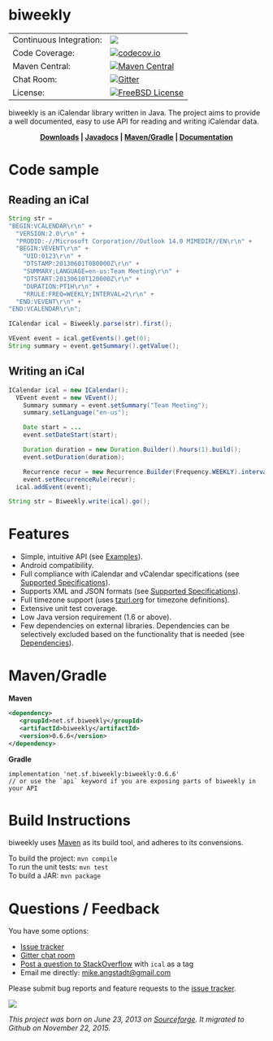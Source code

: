# biweekly

|     |     |
| --- | --- |
| Continuous Integration: | [![](https://travis-ci.org/mangstadt/biweekly.svg?branch=master)](https://travis-ci.org/mangstadt/biweekly) |
| Code Coverage: | [![codecov.io](http://codecov.io/github/mangstadt/biweekly/coverage.svg?branch=master)](http://codecov.io/github/mangstadt/biweekly?branch=master) |
| Maven Central: | [![Maven Central](https://maven-badges.herokuapp.com/maven-central/net.sf.biweekly/biweekly/badge.svg)](https://maven-badges.herokuapp.com/maven-central/net.sf.biweekly/biweekly) |
| Chat Room: | [![Gitter](https://badges.gitter.im/Join%20Chat.svg)](https://gitter.im/mangstadt/biweekly?utm_source=badge&utm_medium=badge&utm_campaign=pr-badge) |
| License: | [![FreeBSD License](https://img.shields.io/badge/License-FreeBSD-red.svg)](https://github.com/mangstadt/biweekly/blob/master/LICENSE) |

biweekly is an iCalendar library written in Java. The project aims to provide a well documented, easy to use API for reading and writing iCalendar data.

<p align="center"><strong><a href="https://github.com/mangstadt/biweekly/wiki/Downloads">Downloads</a> |
<a href="http://mangstadt.github.io/biweekly/javadocs/latest/index.html">Javadocs</a> |
<a href="#mavengradle">Maven/Gradle</a> | <a href="https://github.com/mangstadt/biweekly/wiki">Documentation</a></strong></p>

# Code sample

## Reading an iCal

```java
String str =
"BEGIN:VCALENDAR\r\n" +
  "VERSION:2.0\r\n" +
  "PRODID:-//Microsoft Corporation//Outlook 14.0 MIMEDIR//EN\r\n" +
  "BEGIN:VEVENT\r\n" +
    "UID:0123\r\n" +
    "DTSTAMP:20130601T080000Z\r\n" +
    "SUMMARY;LANGUAGE=en-us:Team Meeting\r\n" +
    "DTSTART:20130610T120000Z\r\n" +
    "DURATION:PT1H\r\n" +
    "RRULE:FREQ=WEEKLY;INTERVAL=2\r\n" +
  "END:VEVENT\r\n" +
"END:VCALENDAR\r\n";

ICalendar ical = Biweekly.parse(str).first();

VEvent event = ical.getEvents().get(0);
String summary = event.getSummary().getValue();
```

## Writing an iCal

```java
ICalendar ical = new ICalendar();
  VEvent event = new VEvent();
    Summary summary = event.setSummary("Team Meeting");
    summary.setLanguage("en-us");

    Date start = ...
    event.setDateStart(start);

    Duration duration = new Duration.Builder().hours(1).build();
    event.setDuration(duration);

    Recurrence recur = new Recurrence.Builder(Frequency.WEEKLY).interval(2).build();
    event.setRecurrenceRule(recur);
  ical.addEvent(event);

String str = Biweekly.write(ical).go();
```

# Features

 * Simple, intuitive API (see [Examples](https://github.com/mangstadt/biweekly/wiki/Examples)).
 * Android compatibility.
 * Full compliance with iCalendar and vCalendar specifications (see [Supported Specifications](https://github.com/mangstadt/biweekly/wiki/Supported-Specifications)).
 * Supports XML and JSON formats (see [Supported Specifications](https://github.com/mangstadt/biweekly/wiki/Supported-Specifications)).
 * Full timezone support (uses [tzurl.org](http://tzurl.org) for timezone definitions).
 * Extensive unit test coverage.
 * Low Java version requirement (1.6 or above).
 * Few dependencies on external libraries.  Dependencies can be selectively excluded based on the functionality that is needed (see [Dependencies](https://github.com/mangstadt/biweekly/wiki/Dependencies)).

# Maven/Gradle

**Maven**

```xml
<dependency>
   <groupId>net.sf.biweekly</groupId>
   <artifactId>biweekly</artifactId>
   <version>0.6.6</version>
</dependency>
```

**Gradle**

```
implementation 'net.sf.biweekly:biweekly:0.6.6'
// or use the `api` keyword if you are exposing parts of biweekly in your API
```

# Build Instructions

biweekly uses [Maven](http://maven.apache.org/) as its build tool, and adheres to its convensions.

To build the project: `mvn compile`  
To run the unit tests: `mvn test`  
To build a JAR: `mvn package`

# Questions / Feedback

You have some options:

 * [Issue tracker](https://github.com/mangstadt/biweekly/issues)
 * [Gitter chat room](https://gitter.im/mangstadt/biweekly)
 * [Post a question to StackOverflow](http://stackoverflow.com/questions/ask) with `ical` as a tag
 * Email me directly: [mike.angstadt@gmail.com](mailto:mike.angstadt@gmail.com)

Please submit bug reports and feature requests to the [issue tracker](https://github.com/mangstadt/biweekly/issues).

[![](https://www.paypalobjects.com/en_US/i/btn/btn_donateCC_LG.gif)](https://www.paypal.com/cgi-bin/webscr?cmd=_donations&business=8CEN7MPKRBKU6&lc=US&item_name=Michael%20Angstadt&item_number=biweekly&currency_code=USD&bn=PP%2dDonationsBF%3abtn_donateCC_LG%2egif%3aNonHosted)

*This project was born on June 23, 2013 on [Sourceforge](http://sf.net/p/biweekly).  It migrated to Github on November 22, 2015.*
